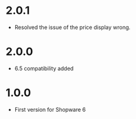 # 2.0.1

-   Resolved the issue of the price display wrong.

# 2.0.0

-   6.5 compatibility added

# 1.0.0

-   First version for Shopware 6
